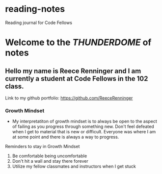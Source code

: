 # reading-notes
Reading journal for Code Fellows

# **Welcome to the _THUNDERDOME_ of notes**
## Hello my name is Reece Renninger and I am currently a student at Code Fellows in the 102 class.
Link to my github portfolio: https://github.com/ReeceRenninger

### Growth Mindset
- My interpretatiton of growth mindset is to always be open to the aspect of failing as you progress through something new. Don't feel defeated when I get to material that is new or difficult. Everyone was where I am at some point and there is always a way to progress.

Reminders to stay in Growth Mindset
1. Be comfortable being uncomfortable
2. Don't hit a wall and stay there forever
3. Utilize my fellow classmates and instructors when I get stuck
